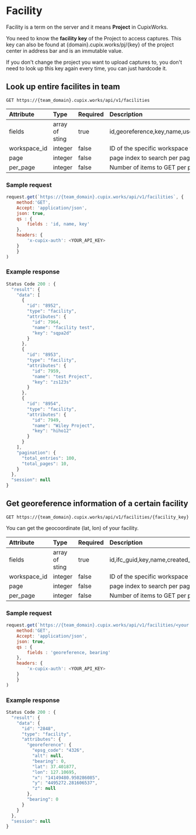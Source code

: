 # Facility

Facility is a term on the server and it means **Project** in CupixWorks.

You need to know the **facility key** of the Project to access captures. This key can also be found at {domain}.cupix.works/pj/{key} of the project center in address bar and is an immutable value.

If you don't change the project you want to upload captures to, you don't need to look up this key again every time, you can just hardcode it.

## Look up entire facilites in team

`GET https://{team_domain}.cupix.works/api/v1/facilities`

| Attribute    | Type           | Required | Description                                   |
| :----------- | :------------- | :------- | :-------------------------------------------- |
| fields       | array of sting | true     | id,georeference,key,name,user,workspace,permission         |
| workspace_id | integer        | false    | ID of the specific workspace to search within |
| page         | integer        | false    | page index to search per page                 |
| per_page     | integer        | false    | Number of items to GET per page               |

### Sample request

```js
request.get(`https://{team_domain}.cupix.works/api/v1/facilities`, {
    method:'GET',
    Accept: 'application/json',
    json: true,
    qs : {
        fields : 'id, name, key'
    },
    headers: {
    	'x-cupix-auth': <YOUR_API_KEY>
    }
    }
)
```

### Example response

```js
Status Code 200 : {
  "result": {
    "data": [
      {
        "id": "8952",
        "type": "facility",
        "attributes": {
          "id": 7964,
          "name": "facility test",
          "key": "sqpa2d"
        }
      },
      {
        "id": "8953",
        "type": "facility",
        "attributes": {
          "id": 7959,
          "name": "test Project",
          "key": "zs123s"
        }
      },
      {
        "id": "8954",
        "type": "facility",
        "attributes": {
          "id": 7949,
          "name": "Wiley Project",
          "key": "hiho12"
        }
      }
    ],
    "pagination": {
      "total_entries": 100,
      "total_pages": 10,
    }
  },
  "session": null
}
```


## Get georeference information of a certain facility 

`GET https://{team_domain}.cupix.works/api/v1/facilities/{facility_key}`

You can get the geocoordinate (lat, lon) of your facility.

| Attribute    | Type           | Required | Description                                   |
| :----------- | :------------- | :------- | :-------------------------------------------- |
| fields       | array of sting | true     | id,ifc_guid,key,name,created_at,updated_at,copied_from,copy_state,permission,address,bearing,location,use_georeference,georeference         |
| workspace_id | integer        | false    | ID of the specific workspace to search within |
| page         | integer        | false    | page index to search per page                 |
| per_page     | integer        | false    | Number of items to GET per page               |



### Sample request

```js
request.get(`https://{team_domain}.cupix.works/api/v1/facilities/<your facility key>`, {
    method:'GET',
    Accept: 'application/json',
    json: true,
    qs : {
        fields : 'georeference, bearing'
    },
    headers: {
    	'x-cupix-auth': <YOUR_API_KEY>
    }
    }
)
```


### Example response

```js
Status Code 200 : {
  "result": {
    "data": {
      "id": "2848",
      "type": "facility",
      "attributes": {
        "georeference": {
          "epsg_code": "4326",
          "alt": null,
          "bearing": 0,
          "lat": 37.401877,
          "lon": 127.10695,
          "x": "14149480.950286085",
          "y": "4495272.281606537",
          "z": null
        },
        "bearing": 0
      }
    }
  },
  "session": null
}
```